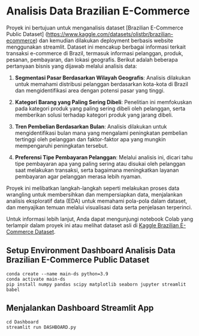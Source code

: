 # Analisis Data Brazilian E-Commerce

Proyek ini bertujuan untuk menganalisis dataset [Brazilian E-Commerce Public Dataset] (https://www.kaggle.com/datasets/olistbr/brazilian-ecommerce) dan kemudian dilakukan deployment berbasis website menggunakan streamlit. Dataset ini mencakup berbagai informasi terkait transaksi e-commerce di Brazil, termasuk informasi pelanggan, produk, pesanan, pembayaran, dan lokasi geografis. Berikut adalah beberapa pertanyaan bisnis yang dijawab melalui analisis data:

1. **Segmentasi Pasar Berdasarkan Wilayah Geografis**: Analisis dilakukan untuk memahami distribusi pelanggan berdasarkan kota-kota di Brazil dan mengidentifikasi area dengan potensi pasar yang tinggi.

2. **Kategori Barang yang Paling Sering Dibeli**: Penelitian ini memfokuskan pada kategori produk yang paling sering dibeli oleh pelanggan, serta memberikan solusi terhadap kategori produk yang jarang dibeli.

3. **Tren Pembelian Berdasarkan Bulan**: Analisis dilakukan untuk mengidentifikasi bulan mana yang mengalami peningkatan pembelian tertinggi oleh pelanggan dan faktor-faktor apa yang mungkin mempengaruhi peningkatan tersebut.

4. **Preferensi Tipe Pembayaran Pelanggan**: Melalui analisis ini, dicari tahu tipe pembayaran apa yang paling sering atau disukai oleh pelanggan saat melakukan transaksi, serta bagaimana meningkatkan layanan pembayaran agar pelanggan merasa lebih nyaman.

Proyek ini melibatkan langkah-langkah seperti melakukan proses data wrangling untuk membersihkan dan mempersiapkan data, menjalankan analisis eksploratif data (EDA) untuk memahami pola-pola dalam dataset, dan menyajikan temuan melalui visualisasi data serta penjelasan terperinci.

Untuk informasi lebih lanjut, Anda dapat mengunjungi notebook Colab yang terlampir dalam proyek ini atau melihat dataset asli di [Kaggle Brazilian E-Commerce Dataset](https://www.kaggle.com/datasets/olistbr/brazilian-ecommerce).

## Setup Environment Dashboard Analisis Data Brazilian E-Commerce Public Dataset
```
conda create --name main-ds python=3.9
conda activate main-ds
pip install numpy pandas scipy matplotlib seaborn jupyter streamlit babel
```

## Menjalankan Dashboard Streamlit App
```
cd Dashboard
streamlit run DASHBOARD.py
```
